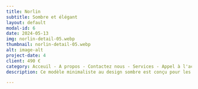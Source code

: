 ```yaml
---
title: Norlin
subtitle: Sombre et élégant
layout: default
modal-id: 6
date: 2024-05-13
img: norlin-detail-05.webp
thumbnail: norlin-detail-05.webp
alt: image-alt
project-date: 4
client: 490 €
category: Acceuil - A propos - Contactez nous - Services - Appel à l'action - Recherche
description: Ce modèle minimaliste au design sombre est conçu pour les blogueurs passionnés qui cherchent à créer un espace d'expression unique et captivant. Son interface élégante et ses fonctionnalités performantes vous permettent de partager vos écrits avec style et d'attirer un lectorat fidèle. Son thème sombre et minimaliste offre une expérience de lecture agréable et immersive. Son design 100% responsive s'affiche parfaitement sur tous les écrans. Optimisé pour le mobile, permettez à vos lecteurs de vous suivre partout. Avec les fonctionnalités de partage social intégrées, partagez facilement vos articles avec votre réseau. Sa navigation fluide et intuitive garde vos lecteurs engagés.

---
```

